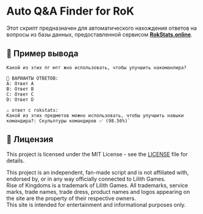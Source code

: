 
# Auto Q&A Finder for RoK
Этот скрипт предназначен для автоматического нахождения ответов на вопросы из базы данных, предоставленной сервисом **[RokStats.online](https://www.rokstats.online/)**. 

## 📜 Пример вывода

```📜 ВОПРОС:
Какой из этих пг мтг жно использовать, чтобы улучшить накоманлира?

📝 ВАРИАНТЫ ОТВЕТОВ:
A: Ответ A
B: Ответ B
C: Ответ C
D: Ответ D

⚔️ ответ с rokstats:
Какой из этих предметов можно использовать, чтобы улучшить навыки командира?: Скульптуры командиров ✅ (98.56%)` 
```
## 📝 Лицензия

This project is licensed under the MIT License - see the [LICENSE](https://github.com/JustKirill1/rok_exam/blob/master/LICENSE) file for details. 

This project is an independent, fan-made script and is not affiliated with, endorsed by, or in any way officially connected to Lilith Games.  
Rise of Kingdoms is a trademark of Lilith Games. All trademarks, service marks, trade names, trade dress, product names and logos appearing on the site are the property of their respective owners.  
This site is intended for entertainment and informational purposes only.